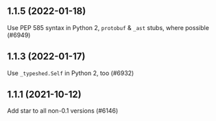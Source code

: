 ## 1.1.5 (2022-01-18)

Use PEP 585 syntax in Python 2, `protobuf` & `_ast` stubs, where possible (#6949)

## 1.1.3 (2022-01-17)

Use `_typeshed.Self` in Python 2, too (#6932)

## 1.1.1 (2021-10-12)

Add star to all non-0.1 versions (#6146)

